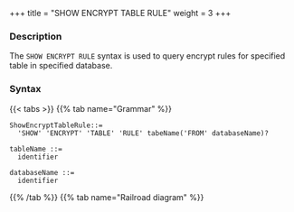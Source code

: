 +++
title = "SHOW ENCRYPT TABLE RULE"
weight = 3
+++

### Description

The `SHOW ENCRYPT RULE` syntax is used to query encrypt rules for specified table in specified database.

### Syntax

{{< tabs >}}
{{% tab name="Grammar" %}}
```
ShowEncryptTableRule::=
  'SHOW' 'ENCRYPT' 'TABLE' 'RULE' tabeName('FROM' databaseName)?

tableName ::=
  identifier

databaseName ::=
  identifier
```
{{% /tab %}}
{{% tab name="Railroad diagram" %}}
<iframe frameborder="0" name="diagram" id="diagram" width="100%" height="100%"></iframe>
{{% /tab %}}
{{< /tabs >}}

### Supplement

- When `databaseName` is not specified, the default is the currently used `DATABASE`. If `DATABASE` is not used, `No database selected` will be prompted.

### Return value description

| Column                    | Description                               |
| ------------------------- | ----------------------------------------  |
| table                     | Logical table name                        |
| logic_column              | Logical column name                       |
| logic_data_type           | Logical column data type                  |
| cipher_column             | Ciphertext column name                    |
| cipher_data_type          | Ciphertext column data type               |
| plain_column              | Plaintext column name                     |
| plain_data_type           | Plaintext column data type                |
| assisted_query_column     | Assisted query column name                |
| assisted_query_data_type  | Assisted query column data type           |
| encryptor_type            | Encryption algorithm type                 |
| encryptor_props           | Encryption algorithm parameter            |
| query_with_cipher_column  | Whether to use encrypted column for query |




### Example

- Query encrypt rules for specified table in specified database.

```sql
SHOW ENCRYPT TABLE RULE t_encrypt FROM test1;
```

```sql
mysql> SHOW ENCRYPT TABLE RULE t_encrypt FROM test1;
+-----------+--------------+-----------------+---------------+------------------+--------------+-----------------+-----------------------+--------------------------+----------------+-------------------------+--------------------------+
| table     | logic_column | logic_data_type | cipher_column | cipher_data_type | plain_column | plain_data_type | assisted_query_column | assisted_query_data_type | encryptor_type | encryptor_props         | query_with_cipher_column |
+-----------+--------------+-----------------+---------------+------------------+--------------+-----------------+-----------------------+--------------------------+----------------+-------------------------+--------------------------+
| t_encrypt | user_id      |                 | user_cipher   |                  | user_plain   |                 |                       |                          | AES            | aes-key-value=123456abc | true                     |
| t_encrypt | order_id     |                 | order_cipher  |                  |              |                 |                       |                          | MD5            |                         | true                     |
+-----------+--------------+-----------------+---------------+------------------+--------------+-----------------+-----------------------+--------------------------+----------------+-------------------------+--------------------------+
2 rows in set (0.00 sec)
```

- Query encrypt rules for specified table in current database.

```sql
SHOW ENCRYPT TABLE RULE t_encrypt;
```

```sql
mysql> SHOW ENCRYPT TABLE RULE t_encrypt;
+-----------+--------------+-----------------+---------------+------------------+--------------+-----------------+-----------------------+--------------------------+----------------+-------------------------+--------------------------+
| table     | logic_column | logic_data_type | cipher_column | cipher_data_type | plain_column | plain_data_type | assisted_query_column | assisted_query_data_type | encryptor_type | encryptor_props         | query_with_cipher_column |
+-----------+--------------+-----------------+---------------+------------------+--------------+-----------------+-----------------------+--------------------------+----------------+-------------------------+--------------------------+
| t_encrypt | user_id      |                 | user_cipher   |                  | user_plain   |                 |                       |                          | AES            | aes-key-value=123456abc | true                     |
| t_encrypt | order_id     |                 | order_cipher  |                  |              |                 |                       |                          | MD5            |                         | true                     |
+-----------+--------------+-----------------+---------------+------------------+--------------+-----------------+-----------------------+--------------------------+----------------+-------------------------+--------------------------+
2 rows in set (0.00 sec)
```

### Reserved word

`SHOW`, `ENCRYPT`, `TABLE`, `RULE`, `FROM`

### Related links

- [Reserved word](/en/reference/distsql/syntax/reserved-word/)
